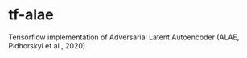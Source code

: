 # tf-alae
Tensorflow implementation of Adversarial Latent Autoencoder (ALAE, Pidhorskyi et al., 2020)
